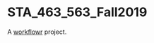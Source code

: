 # STA_463_563_Fall2019

A [workflowr][] project.

[workflowr]: https://github.com/jdblischak/workflowr
